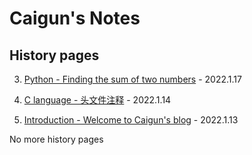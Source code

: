 # Caigun's Notes
## History pages

3. [Python - Finding the sum of two numbers](/content/t03.html) - 2022.1.17

2. [C language - 头文件注释](/content/t02.html) - 2022.1.14

1. [Introduction - Welcome to Caigun's blog](/content/t01.html) - 2022.1.13


No more history pages 
